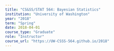 ```yaml
---
title: "CS&SS/STAT 564: Bayesian Statistics"
institution: "University of Washington"
year: "2018"
term: "Spring"
date: 2018-04-01
course_type: "Graduate"
role: "Instructor"
course_url: "https://UW-CSSS-564.github.io/2018"
---
```

